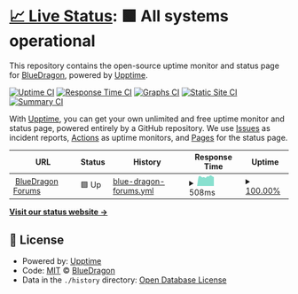 # [📈 Live Status](https://BlueDragonMC.github.io/upptime): <!--live status--> **🟩 All systems operational**

This repository contains the open-source uptime monitor and status page for [BlueDragon](bluedragonmc.com), powered by [Upptime](https://github.com/upptime/upptime).

[![Uptime CI](https://github.com/koj-co/upptime/workflows/Uptime%20CI/badge.svg)](https://github.com/koj-co/upptime/actions?query=workflow%3A%22Uptime+CI%22)
[![Response Time CI](https://github.com/koj-co/upptime/workflows/Response%20Time%20CI/badge.svg)](https://github.com/koj-co/upptime/actions?query=workflow%3A%22Response+Time+CI%22)
[![Graphs CI](https://github.com/koj-co/upptime/workflows/Graphs%20CI/badge.svg)](https://github.com/koj-co/upptime/actions?query=workflow%3A%22Graphs+CI%22)
[![Static Site CI](https://github.com/koj-co/upptime/workflows/Static%20Site%20CI/badge.svg)](https://github.com/koj-co/upptime/actions?query=workflow%3A%22Static+Site+CI%22)
[![Summary CI](https://github.com/koj-co/upptime/workflows/Summary%20CI/badge.svg)](https://github.com/koj-co/upptime/actions?query=workflow%3A%22Summary+CI%22)

With [Upptime](https://upptime.js.org), you can get your own unlimited and free uptime monitor and status page, powered entirely by a GitHub repository. We use [Issues](https://github.com/BlueDragonMC/upptime/issues) as incident reports, [Actions](https://github.com/BlueDragonMC/upptime/actions) as uptime monitors, and [Pages](https://BlueDragonMC.github.io/upptime) for the status page.

<!--start: status pages-->
<!-- This summary is generated by Upptime (https://github.com/upptime/upptime) -->
<!-- Do not edit this manually, your changes will be overwritten -->
<!-- prettier-ignore -->
| URL | Status | History | Response Time | Uptime |
| --- | ------ | ------- | ------------- | ------ |
| <img alt="" src="https://favicons.githubusercontent.com/bluedragonmc.com" height="13"> [BlueDragon Forums](https://bluedragonmc.com) | 🟩 Up | [blue-dragon-forums.yml](https://github.com/BlueDragonMC/upptime/commits/master/history/blue-dragon-forums.yml) | <details><summary><img alt="Response time graph" src="./graphs/blue-dragon-forums/response-time-week.png" height="20"> 508ms</summary><br><a href="https://BlueDragonMC.github.io/upptime/history/blue-dragon-forums"><img alt="Response time 502" src="https://img.shields.io/endpoint?url=https%3A%2F%2Fraw.githubusercontent.com%2FBlueDragonMC%2Fupptime%2Fmaster%2Fapi%2Fblue-dragon-forums%2Fresponse-time.json"></a><br><a href="https://BlueDragonMC.github.io/upptime/history/blue-dragon-forums"><img alt="24-hour response time 545" src="https://img.shields.io/endpoint?url=https%3A%2F%2Fraw.githubusercontent.com%2FBlueDragonMC%2Fupptime%2Fmaster%2Fapi%2Fblue-dragon-forums%2Fresponse-time-day.json"></a><br><a href="https://BlueDragonMC.github.io/upptime/history/blue-dragon-forums"><img alt="7-day response time 508" src="https://img.shields.io/endpoint?url=https%3A%2F%2Fraw.githubusercontent.com%2FBlueDragonMC%2Fupptime%2Fmaster%2Fapi%2Fblue-dragon-forums%2Fresponse-time-week.json"></a><br><a href="https://BlueDragonMC.github.io/upptime/history/blue-dragon-forums"><img alt="30-day response time 502" src="https://img.shields.io/endpoint?url=https%3A%2F%2Fraw.githubusercontent.com%2FBlueDragonMC%2Fupptime%2Fmaster%2Fapi%2Fblue-dragon-forums%2Fresponse-time-month.json"></a><br><a href="https://BlueDragonMC.github.io/upptime/history/blue-dragon-forums"><img alt="1-year response time 502" src="https://img.shields.io/endpoint?url=https%3A%2F%2Fraw.githubusercontent.com%2FBlueDragonMC%2Fupptime%2Fmaster%2Fapi%2Fblue-dragon-forums%2Fresponse-time-year.json"></a></details> | <details><summary><a href="https://BlueDragonMC.github.io/upptime/history/blue-dragon-forums">100.00%</a></summary><a href="https://BlueDragonMC.github.io/upptime/history/blue-dragon-forums"><img alt="All-time uptime 100.00%" src="https://img.shields.io/endpoint?url=https%3A%2F%2Fraw.githubusercontent.com%2FBlueDragonMC%2Fupptime%2Fmaster%2Fapi%2Fblue-dragon-forums%2Fuptime.json"></a><br><a href="https://BlueDragonMC.github.io/upptime/history/blue-dragon-forums"><img alt="24-hour uptime 100.00%" src="https://img.shields.io/endpoint?url=https%3A%2F%2Fraw.githubusercontent.com%2FBlueDragonMC%2Fupptime%2Fmaster%2Fapi%2Fblue-dragon-forums%2Fuptime-day.json"></a><br><a href="https://BlueDragonMC.github.io/upptime/history/blue-dragon-forums"><img alt="7-day uptime 100.00%" src="https://img.shields.io/endpoint?url=https%3A%2F%2Fraw.githubusercontent.com%2FBlueDragonMC%2Fupptime%2Fmaster%2Fapi%2Fblue-dragon-forums%2Fuptime-week.json"></a><br><a href="https://BlueDragonMC.github.io/upptime/history/blue-dragon-forums"><img alt="30-day uptime 100.00%" src="https://img.shields.io/endpoint?url=https%3A%2F%2Fraw.githubusercontent.com%2FBlueDragonMC%2Fupptime%2Fmaster%2Fapi%2Fblue-dragon-forums%2Fuptime-month.json"></a><br><a href="https://BlueDragonMC.github.io/upptime/history/blue-dragon-forums"><img alt="1-year uptime 100.00%" src="https://img.shields.io/endpoint?url=https%3A%2F%2Fraw.githubusercontent.com%2FBlueDragonMC%2Fupptime%2Fmaster%2Fapi%2Fblue-dragon-forums%2Fuptime-year.json"></a></details>

<!--end: status pages-->

[**Visit our status website →**](https://BlueDragonMC.github.io/upptime)

## 📄 License

- Powered by: [Upptime](https://github.com/upptime/upptime)
- Code: [MIT](./LICENSE) © [BlueDragon](bluedragonmc.com)
- Data in the `./history` directory: [Open Database License](https://opendatacommons.org/licenses/odbl/1-0/)
